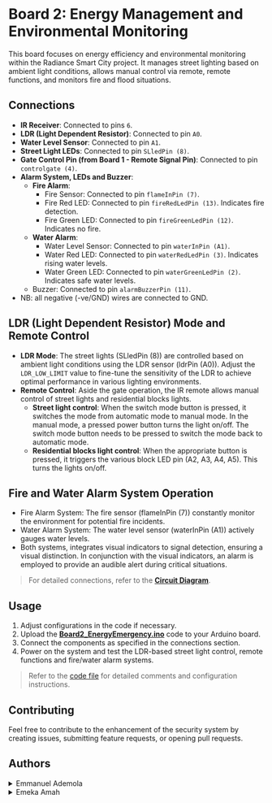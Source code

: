# Board 2: Energy Management and Environmental Monitoring

This board focuses on energy efficiency and environmental monitoring within the Radiance Smart City project. It manages street lighting based on ambient light conditions, allows manual control via remote, remote functions, and monitors fire and flood situations.

## Connections

- **IR Receiver**: Connected to pins `6`.
- **LDR (Light Dependent Resistor)**: Connected to pin `A0`.
- **Water Level Sensor**: Connected to pin `A1`.
- **Street Light LEDs**: Connected to pin `SLledPin (8)`.
- **Gate Control Pin (from Board 1 - Remote Signal Pin)**: Connected to pin `controlgate (4)`.
- **Alarm System, LEDs and Buzzer**:
  - **Fire Alarm**:
    - Fire Sensor: Connected to pin `flameInPin (7)`.
    - Fire Red LED: Connected to pin `fireRedLedPin (13)`. Indicates fire detection.
    - Fire Green LED: Connected to pin `fireGreenLedPin (12)`. Indicates no fire.
  - **Water Alarm**:
    - Water Level Sensor: Connected to pin `waterInPin (A1)`.
    - Water Red LED: Connected to pin `waterRedLedPin (3)`. Indicates rising water levels.
    - Water Green LED: Connected to pin `waterGreenLedPin (2)`. Indicates safe water levels.
  - Buzzer: Connected to pin `alarmBuzzerPin (11)`.
- NB: all negative (-ve/GND) wires are connected to GND.

## LDR (Light Dependent Resistor) Mode and Remote Control

- **LDR Mode**: The street lights (SLledPin (8)) are controlled based on ambient light conditions using the LDR sensor (ldrPin (A0)). Adjust the `LDR_LOW_LIMIT` value to fine-tune the sensitivity of the LDR to achieve optimal performance in various lighting environments.
- **Remote Control**: Aside the gate operation, the IR remote allows manual control of street lights and residential blocks lights.
  - **Street light control**: When the switch mode button is pressed, it switches the mode from automatic mode to manual mode. In the manual mode, a pressed power button turns the light on/off. The switch mode button needs to be pressed to switch the mode back to automatic mode.
  - **Residential blocks light control**: When the appropriate button is pressed, it triggers the various block LED pin (A2, A3, A4, A5). This turns the lights on/off.

## Fire and Water Alarm System Operation
- Fire Alarm System: The fire sensor (flameInPin (7)) constantly monitor the environment for potential fire incidents.
- Water Alarm System: The water level sensor (waterInPin (A1)) actively gauges water levels.
- Both systems, integrates visual indicators to signal detection, ensuring a visual distinction. In conjunction with the visual indicators, an alarm is employed to provide an audible alert during critical situations.

> For detailed connections, refer to the [**Circuit Diagram**](../RSC-circuit-diagram.jpg).

## Usage

1. Adjust configurations in the code if necessary.
2. Upload the [**Board2_EnergyEmergency.ino**](./Board2_EnergyEmergency.ino) code to your Arduino board.
3. Connect the components as specified in the connections section.
4. Power on the system and test the LDR-based street light control, remote functions and fire/water alarm systems.

> Refer to the [code file](./Board2_EnergyEmergency.ino) for detailed comments and configuration instructions.

## Contributing

Feel free to contribute to the enhancement of the security system by creating issues, submitting feature requests, or opening pull requests.

## Authors

<details>
    <summary>Emmanuel Ademola</summary>
    <ul>
    <li><a href="https://www.github.com/emmanueldev247">Github</a></li>
    <li><a href="https://www.twitter.com/emmanueldev247">Twitter</a></li>
    <li><a href="mailto:mailemmydee@gmail.com">e-mail</a></li>
    </ul>
</details>
<details>
    <summary>Emeka Amah</summary>
    <ul>
    <li><a href="mailto:patnet84@gmail.com">e-mail</a></li>
    </ul>
</details>
